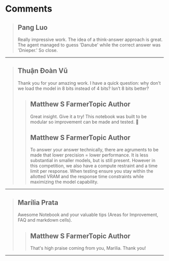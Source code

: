 # Comments 

> ## Pang Luo
> 
> Really impressive work. The idea of a think-answer approach is great. The agent managed to guess 'Danube' while the correct answer was 'Dnieper.' So close.
> 
> 
> 


---

> ## Thuận Đoàn Vũ
> 
> Thank you for your amazing work. I have a quick question: why don’t we load the model in 8 bits instead of 4 bits? Isn’t 8 bits better?
> 
> 
> 
> > ## Matthew S FarmerTopic Author
> > 
> > Great insight. Give it a try! This notebook was built to be modular so improvement can be made and tested. 🤗
> > 
> > 
> > 
> > ## Matthew S FarmerTopic Author
> > 
> > To answer your answer technically, there are agruments to be made that lower precision = lower performance. It is less substantial in smaller models, but is still present. However in this competition, we also have a compute restraint and a time limit per response. When testing ensure you stay within the allotted VRAM and the response time constraints while maximizing the model capability. 
> > 
> > 
> > 


---

> ## Marília Prata
> 
> Awesome Notebook and your valuable tips (Areas for Improvement, FAQ and markdown cells). 
> 
> 
> 
> > ## Matthew S FarmerTopic Author
> > 
> > That's high praise coming from you, Marilia. Thank you! 
> > 
> > 
> > 


---

